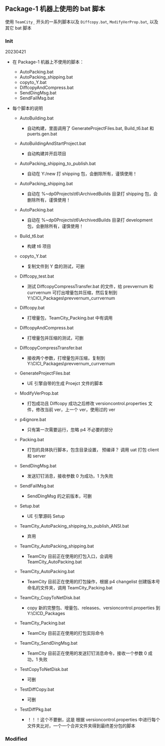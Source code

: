 ## Package-1 机器上使用的 bat 脚本

使用 `TeamCity_` 开头的一系列脚本以及 `Diffcopy.bat`, `ModifyVerProp.bat`, 以及其它 bat 脚本

### Init
20230421
- 在 Package-1 机器上不使用的脚本：
    - AutoPacking.bat
    - AutoPacking_shipping.bat
    - copyto_Y.bat
    - DiffcopyAndCompress.bat
    - SendDingMsg.bat
    - SendFailMsg.bat


- 每个脚本的说明
    - AutoBuilding.bat
        - 自动构建，里面调用了 GenerateProjectFiles.bat, Build_t6.bat 和 puerts.gen.bat
    - AutoBuildingAndStartProject.bat
        - 自动构建并开启项目
    - AutoPacking_shipping_to_publish.bat
        - 自动在 Y:/new 打 shipping 包，会删除所有，谨慎使用！
    - AutoPacking_shipping.bat
        - 自动在 %~dp0Projects\t6\ArchivedBuilds 目录打 shipping 包，会删除所有，谨慎使用！
    - AutoPacking.bat
        - 自动在 %~dp0Projects\t6\ArchivedBuilds 目录打 development 包，会删除所有，谨慎使用！
    - Build_t6.bat
        - 构建 t6 项目
    - copyto_Y.bat
        - 复制文件到 Y 盘的测试，可删
    - Diffcopy_test.bat
        - 测试 DiffcopyCompressTransfer.bat 的文件，给 prevvernum 和 currvernum 可打出增量包并压缩，然后复制到 Y:\CICI_Packages\prevvernum_currvernum
    - Diffcopy.bat
        - 打增量包，TeamCity_Packing.bat 中有调用
    - DiffcopyAndCompress.bat 
        - 打增量包并压缩的测试，可删
    - DiffcopyCompressTransfer.bat
        - 接收两个参数，打增量包并压缩，复制到 Y:\CICI_Packages\prevvernum_currvernum
    - GenerateProjectFiles.bat
        - UE 引擎自带的生成 Proejct 文件的脚本
    - ModifyVerProp.bat
        - 打包成功且 Diffcopy 成功之后修改 versioncontrol.properties 文件，修改当前 ver，上一个 ver，使用过的 ver
    - p4ignore.bat
        - 只有第一次需要运行，忽略 p4 不必要的部分
    - Packing.bat
        - 打包的具体执行脚本，包含目录设置， 预编译？ 调用 uat 打包 client 和 server
    - SendDingMsg.bat 
        - 发送钉钉消息，接收参数 0 为成功，1 为失败
    - SendFailMsg.bat
        - SendDingMsg 的之前版本，可删
    - Setup.bat
        - UE 引擎源码 Setup
    

    - TeamCity_AutoPacking_shipping_to_publish_ANSI.bat
        - 弃用
    - TeamCity_AutoPacking_shipping.bat
        - TeamCity 目前正在使用的打包入口，会调用 TeamCity_AutoPacking.bat
    - TeamCity_AutoPacking.bat
        - TeamCity 目前正在使用的打包操作，根据 p4 changelist 创建版本号命名的文件夹，调用 TeamCity_Packing.bat
    - TeamCity_CopyToNetDisk.bat
        - copy 新的完整包、增量包、releases、versioncontrol.properties 到 Y:\CICD_Packages
    - TeamCity_Packing.bat 
        - TeamCity 目前正在使用的打包实际命令
    - TeamCity_SendDingMsg.bat
        - TeamCity 目前正在使用的发送钉钉消息命令，接收一个参数 0 成功，1 失败
    - TestCopyToNetDisk.bat
        - 可删
    - TestDiffCopy.bat
        - 可删
    - TestDiffPkg.bat
        - ！！！这个不要删，这是 根据 versioncontrol.properties 中进行每个文件夹比对，一个一个合并文件夹得到最终差分包的脚本
    

### Modified
